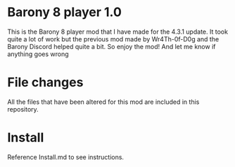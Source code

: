 # Barony 8 player 1.0

This is the Barony 8 player mod that I have made for the 4.3.1 update.
It took quite a lot of work but the previous mod made by Wr4Th-0f-D0g and the Barony Discord helped quite a bit.
So enjoy the mod!
And let me know if anything goes wrong

# File changes

All the files that have been altered for this mod are included in this repository.

# Install

Reference Install.md to see instructions.
